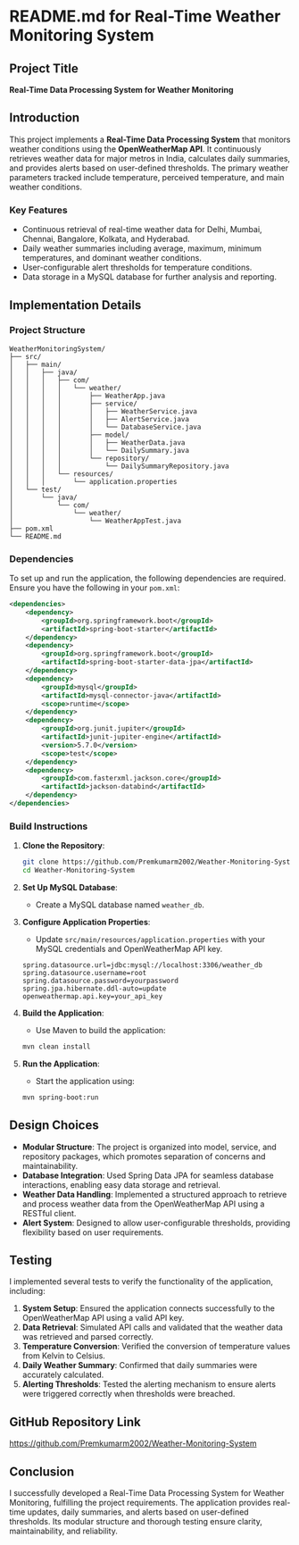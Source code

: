 # README.md for Real-Time Weather Monitoring System

## Project Title
**Real-Time Data Processing System for Weather Monitoring**

## Introduction

This project implements a **Real-Time Data Processing System** that monitors weather conditions using the **OpenWeatherMap API**. It continuously retrieves weather data for major metros in India, calculates daily summaries, and provides alerts based on user-defined thresholds. The primary weather parameters tracked include temperature, perceived temperature, and main weather conditions.

### Key Features
- Continuous retrieval of real-time weather data for Delhi, Mumbai, Chennai, Bangalore, Kolkata, and Hyderabad.
- Daily weather summaries including average, maximum, minimum temperatures, and dominant weather conditions.
- User-configurable alert thresholds for temperature conditions.
- Data storage in a MySQL database for further analysis and reporting.

## Implementation Details

### Project Structure

```
WeatherMonitoringSystem/
├── src/
│   ├── main/
│   │   ├── java/
│   │   │   ├── com/
│   │   │   │   └── weather/
│   │   │   │       ├── WeatherApp.java
│   │   │   │       ├── service/
│   │   │   │       │   ├── WeatherService.java
│   │   │   │       │   ├── AlertService.java
│   │   │   │       │   └── DatabaseService.java
│   │   │   │       ├── model/
│   │   │   │       │   ├── WeatherData.java
│   │   │   │       │   └── DailySummary.java
│   │   │   │       └── repository/
│   │   │   │           └── DailySummaryRepository.java
│   │   │   └── resources/
│   │   │       └── application.properties
│   └── test/
│       └── java/
│           └── com/
│               └── weather/
│                   └── WeatherAppTest.java
├── pom.xml
└── README.md
```

### Dependencies

To set up and run the application, the following dependencies are required. Ensure you have the following in your `pom.xml`:

```xml
<dependencies>
    <dependency>
        <groupId>org.springframework.boot</groupId>
        <artifactId>spring-boot-starter</artifactId>
    </dependency>
    <dependency>
        <groupId>org.springframework.boot</groupId>
        <artifactId>spring-boot-starter-data-jpa</artifactId>
    </dependency>
    <dependency>
        <groupId>mysql</groupId>
        <artifactId>mysql-connector-java</artifactId>
        <scope>runtime</scope>
    </dependency>
    <dependency>
        <groupId>org.junit.jupiter</groupId>
        <artifactId>junit-jupiter-engine</artifactId>
        <version>5.7.0</version>
        <scope>test</scope>
    </dependency>
    <dependency>
        <groupId>com.fasterxml.jackson.core</groupId>
        <artifactId>jackson-databind</artifactId>
    </dependency>
</dependencies>
```

### Build Instructions

1. **Clone the Repository**:
   ```bash
   git clone https://github.com/Premkumarm2002/Weather-Monitoring-System.git
   cd Weather-Monitoring-System
   ```

2. **Set Up MySQL Database**:
   - Create a MySQL database named `weather_db`.

3. **Configure Application Properties**:
   - Update `src/main/resources/application.properties` with your MySQL credentials and OpenWeatherMap API key.
   ```properties
   spring.datasource.url=jdbc:mysql://localhost:3306/weather_db
   spring.datasource.username=root
   spring.datasource.password=yourpassword
   spring.jpa.hibernate.ddl-auto=update
   openweathermap.api.key=your_api_key
   ```

4. **Build the Application**:
   - Use Maven to build the application:
   ```bash
   mvn clean install
   ```

5. **Run the Application**:
   - Start the application using:
   ```bash
   mvn spring-boot:run
   ```

## Design Choices

- **Modular Structure**: The project is organized into model, service, and repository packages, which promotes separation of concerns and maintainability.
- **Database Integration**: Used Spring Data JPA for seamless database interactions, enabling easy data storage and retrieval.
- **Weather Data Handling**: Implemented a structured approach to retrieve and process weather data from the OpenWeatherMap API using a RESTful client.
- **Alert System**: Designed to allow user-configurable thresholds, providing flexibility based on user requirements.

## Testing

I implemented several tests to verify the functionality of the application, including:

1. **System Setup**: Ensured the application connects successfully to the OpenWeatherMap API using a valid API key.
2. **Data Retrieval**: Simulated API calls and validated that the weather data was retrieved and parsed correctly.
3. **Temperature Conversion**: Verified the conversion of temperature values from Kelvin to Celsius.
4. **Daily Weather Summary**: Confirmed that daily summaries were accurately calculated.
5. **Alerting Thresholds**: Tested the alerting mechanism to ensure alerts were triggered correctly when thresholds were breached.

## GitHub Repository Link

https://github.com/Premkumarm2002/Weather-Monitoring-System

## Conclusion

I successfully developed a Real-Time Data Processing System for Weather Monitoring, fulfilling the project requirements. The application provides real-time updates, daily summaries, and alerts based on user-defined thresholds. Its modular structure and thorough testing ensure clarity, maintainability, and reliability.


